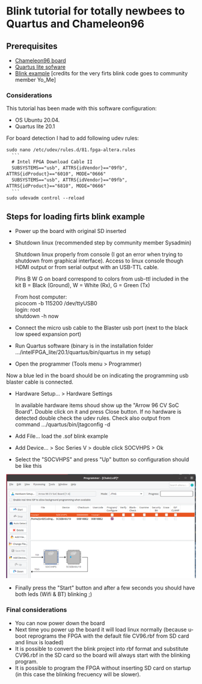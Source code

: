 # Blink tutorial for totally newbees to Quartus and Chameleon96
## Prerequisites
* [Chameleon96 board](https://www.96boards.org/product/chameleon96/)
* [Quartus lite sofware](https://fpgasoftware.intel.com/?edition=lite)
* [Blink example](./CV_96_blink_Yo_Me.sof) [credits for the very firts blink code goes to community member Yo_Me]

### Considerations
This tutorial has been made with this software configuration: 
  - OS Ubuntu 20.04. 
  - Quartus lite 20.1
 
For board detection I had to add following udev rules:

	sudo nano /etc/udev/rules.d/81.fpga-altera.rules
	  ```
	  # Intel FPGA Download Cable II
	  SUBSYSTEMS=="usb", ATTRS{idVendor}=="09fb", ATTRS{idProduct}=="6010", MODE="0666"
	  SUBSYSTEMS=="usb", ATTRS{idVendor}=="09fb", ATTRS{idProduct}=="6810", MODE="0666"
	  ```
	sudo udevadm control --reload

## Steps for loading firts blink example

* Power up the board with original SD inserted

* Shutdown linux (recommended step by community member Sysadmin)

  Shutdown linux properly from console (I got an error when trying to shutdown from graphical interface). 
  Access to linux console though HDMI output or from serial output with an USB-TTL cable. 
  
    Pins B W G on board correspond to colors from usb-ttl included in the kit
	  B = Black (Ground), 	W = White (Rx), 	G = Green (Tx)
	  
    From host computer:  
    picocom -b 115200 /dev/ttyUSB0   
      login: root  
      shutdown -h now

* Connect the micro usb cable to the Blaster usb port (next to the black low speed expansion port)

* Run Quartus software  (binary is in the installation folder .../intelFPGA_lite/20.1/quartus/bin/quartus   in my setup)

* Open the programmer (Tools menu > Programmer)

Now a blue led in the board should be on indicating the programming usb blaster cable is connected.

* Hardware Setup... > Hardware Settings

  In available hardware items shoud show up the "Arrow 96 CV SoC Board". Double click on it and press Close button.
  If no hardware is detected double check the udev rules.
  Check also output from command .../quartus/bin/jtagconfig -d

* Add File...   load the .sof blink example

* Add Device... > Soc Series V > double click SOCVHPS > Ok

* Select the "SOCVHPS" and press "Up" button so configuration should be like this

![Programmer configuration](./programmer-config.png)

* Finally press the "Start" button and after a few seconds you should have both leds (Wifi & BT) blinking ;)

### Final considerations

* You can now power down the board
* Next time you power up the board it will load linux normally (because u-boot reprograms the FPGA with the default file CV96.rbf from SD card and linux is loaded)
* It is possible to convert the blink project into rbf format and substitute CV96.rbf in the SD card so the board will always start with the blinking program.
* It is possible to program the FPGA without inserting SD card on startup (in this case the blinking frecuency will be slower).
